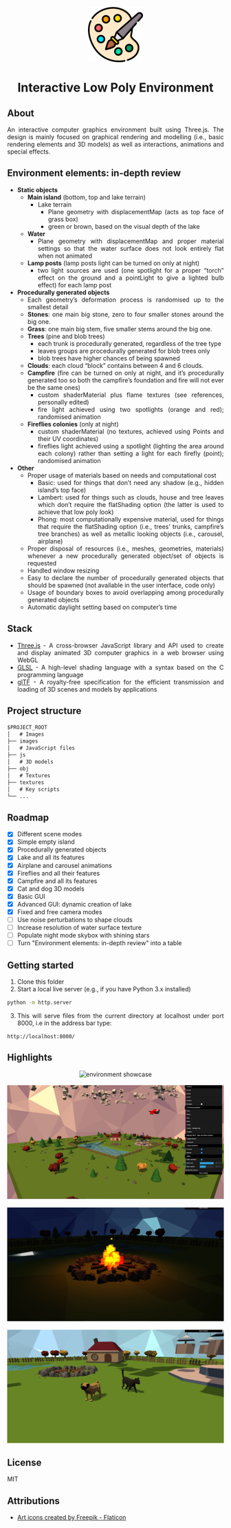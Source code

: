 <div align="center">

<img src="/images/logo.png" alt="logo" width="128"/>

</div>

<h1 align="center">Interactive Low Poly Environment</h1>

<div align="justify">

## About

An interactive computer graphics environment built using Three.js. The design is mainly focused on graphical rendering and modelling (i.e., basic rendering elements and 3D models) as well as interactions, animations and special effects.

## Environment elements: in-depth review

- **Static objects**
  - **Main island** (bottom, top and lake terrain)
    - Lake terrain
      - Plane geometry with displacementMap (acts as top face of grass box)
      - green or brown, based on the visual depth of the lake
  - **Water**
    - Plane geometry with displacementMap and proper material settings so that the water surface does not look entirely flat when not animated
  - **Lamp posts** (lamp posts light can be turned on only at night)
    - two light sources are used (one spotlight for a proper “torch” effect on the ground and a pointLight to give a lighted bulb effect) for each lamp post
- **Procedurally generated objects**
  - Each geometry’s deformation process is randomised up to the smallest detail
  - **Stones**: one main big stone, zero to four smaller stones around the big one.
  - **Grass**: one main big stem, five smaller stems around the big one.
  - **Trees** (pine and blob trees)
    - each trunk is procedurally generated, regardless of the tree type
    - leaves groups are procedurally generated for blob trees only
    - blob trees have higher chances of being spawned
  - **Clouds**: each cloud “block” contains between 4 and 6 clouds.
  - **Campfire** (fire can be turned on only at night, and it’s procedurally generated too so both the campfire’s foundation and fire will not ever be the same ones)
    - custom shaderMaterial plus flame textures (see references, personally edited)
    - fire light achieved using two spotlights (orange and red); randomised animation
  - **Fireflies colonies** (only at night)
    - custom shaderMaterial (no textures, achieved using Points and their UV coordinates)
    - fireflies light achieved using a spotlight (lighting the area around each colony) rather than setting a light for each firefly (point); randomised animation
- **Other**
  - Proper usage of materials based on needs and computational cost
    - Basic: used for things that don’t need any shadow (e.g., hidden island’s top face)
    - Lambert: used for things such as clouds, house and tree leaves which don’t require the flatShading option (the latter is used to achieve that low poly look)
    - Phong: most computationally expensive material, used for things that require the flatShading option (i.e., trees’ trunks, campfire’s tree branches) as well as metallic looking objects (i.e., carousel, airplane)
  - Proper disposal of resources (i.e., meshes, geometries, materials) whenever a new procedurally generated object/set of objects is requested
  - Handled window resizing
  - Easy to declare the number of procedurally generated objects that should be spawned (not available in the user interface, code only)
  - Usage of boundary boxes to avoid overlapping among procedurally generated objects
  - Automatic daylight setting based on computer’s time

## Stack

- [Three.js](https://threejs.org/) - A cross-browser JavaScript library and API used to create and display animated 3D computer graphics in a web browser using WebGL
- [GLSL](https://pandaqitutorials.com/Games/9-three-js-complete-glsl-tutorial) - A high-level shading language with a syntax based on the C programming language
- [glTF](https://github.com/KhronosGroup/glTF) - A royalty-free specification for the efficient transmission and loading of 3D scenes and models by applications

## Project structure

```
$PROJECT_ROOT
│   # Images
├── images
│   # JavaScript files
├── js
│   # 3D models
├── obj
│   # Textures
├── textures
│   # Key scripts
└── ...
```

## Roadmap

- [x] Different scene modes
- [x] Simple empty island
- [x] Procedurally generated objects
- [x] Lake and all its features
- [x] Airplane and carousel animations
- [x] Fireflies and all their features
- [x] Campfire and all its features
- [x] Cat and dog 3D models
- [x] Basic GUI
- [x] Advanced GUI: dynamic creation of lake
- [x] Fixed and free camera modes
- [ ] Use noise perturbations to shape clouds
- [ ] Increase resolution of water surface texture
- [ ] Populate night mode skybox with shining stars
- [ ] Turn "Environment elements: in-depth review" into a table

## Getting started

1. Clone this folder
2. Start a local live server (e.g., if you have Python 3.x installed)

```sh
python -m http.server
```

3. This will serve files from the current directory at localhost under port 8000, i.e in the address bar type:

```
http://localhost:8000/
```

## Highlights

  <div align="center">
    <img src="/images/environment_showcase.gif" alt="environment showcase"/>
    <br/>
    <br/>
    <img src="/images/environment_showcase.jpg" alt="environment showcase"/>
    <br/>
    <br/>
    <img src="/images/campfire.jpg" alt="campfire"/>
    <br/>
    <br/>
    <img src="/images/3D_models.jpg" alt="3D models"/>
  </div>

## License

MIT

## Attributions

- <a href="https://www.flaticon.com/free-icons/art" title="art icons">Art icons created by Freepik - Flaticon</a>

</div>
